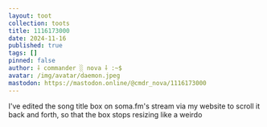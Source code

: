 ```yaml
---
layout: toot
collection: toots
title: 1116173000
date: 2024-11-16
published: true
tags: []
pinned: false
author: ⸸ commander ░ nova ⸸ :~$
avatar: /img/avatar/daemon.jpeg
mastodon: https://mastodon.online/@cmdr_nova/1116173000
---
```


I've edited the song title box on soma.fm's stream via my website to scroll it back and forth, so that the box stops resizing like a weirdo
